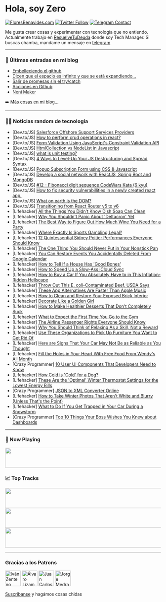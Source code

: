 # Hola, soy Zero

[![FloresBenavides.com](https://img.shields.io/website?down_message=oops&label=MiBlog&style=for-the-badge&up_message=online&url=https%3A%2F%2Ffloresbenavides.com)](https://floresbenavides.com) [![Twitter Follow](https://img.shields.io/twitter/follow/ZeroDragon?color=%231DA1F2&label=Follow&logo=twitter&logoColor=ffffff&style=for-the-badge)](https://twitter.com/zerodragon) [![Telegram Contact](https://img.shields.io/badge/escr%C3%ADbeme-ZeroDragon-%2326A5E4?style=for-the-badge&logo=telegram)](https://t.me/zerodragon)

Me gusta crear cosas y experimentar con tecnología que no entiendo.
Actualmente trabajo en [ResuelveTuDeuda](http://github.com/resuelve) donde soy Tech Manager.
Si buscas chamba, mandame un mensaje en [telegram](https://t.me/zerodragon).

---

### 📕 Últimas entradas en mi blog
<!-- BLOG-POST-LIST:START -->
- [Embelleciendo el github](https://floresbenavides.com/embelleciendo-el-github/)
- [Dicen que el espacio es infinito y que se está expandiendo…](https://floresbenavides.com/dicen-que-el-espacio-es-infinito-y-que-se-esta-expandiendo/)
- [Salir de promesas sin el try/catch](https://floresbenavides.com/salir-de-promesas-sin-el-try-catch/)
- [Acciones en Github](https://floresbenavides.com/acciones-en-github/)
- [Neni Maker](https://floresbenavides.com/neni-maker/)
<!-- BLOG-POST-LIST:END -->

➡️ [Más cosas en mi blog...](https://floresbenavides.com)

---

### 👨‍💻 Noticias random de tecnología
<!-- TECH-POSTS:START -->
- [Dev.to/JS] [Salesforce Offshore Support Services Providers](https://dev.to/salesforce12/salesforce-offshore-support-services-providers-1mj5)
- [Dev.to/JS] [How to perform crud operations in react?](https://dev.to/dbrahmane4/how-to-perform-crud-operations-in-react-59dm)
- [Dev.to/JS] [Form Validation Using JavaScript&#39;s Constraint Validation API](https://dev.to/asayerio_techblog/form-validation-using-javascripts-constraint-validation-api-35cc)
- [Dev.to/JS] [HtmlCollection vs NodeList in Javascript](https://dev.to/jimajs/htmlcollection-vs-nodelist-in-javascript-4337)
- [Dev.to/JS] [what is unit testing?](https://dev.to/dbrahmane4/what-is-unit-testing-3d6d)
- [Dev.to/JS] [4 Ways to Level-Up Your JS Destructuring and Spread Syntax](https://dev.to/scottodea/4-ways-to-level-up-your-js-destructuring-and-spread-syntax-4eoo)
- [Dev.to/JS] [Popup Subscription Form using CSS &amp; Javascript](https://dev.to/softcodeon/popup-subscription-form-using-css-javascript-275h)
- [Dev.to/JS] [Develop a social network with ReactJS, Spring Boot and MongoDB](https://dev.to/linhtch90/develop-a-social-network-with-reactjs-spring-boot-and-mongodb-24l8)
- [Dev.to/JS] [#12 - Fibonacci digit sequence                CodeWars Kata &lpar;6 kyu&rpar;](https://dev.to/cesar__dlr/12-fibonacci-digit-sequence-codewars-kata-6-kyu-8d6)
- [Dev.to/JS] [How to fix security vulnerabillities in a newly created react app.](https://dev.to/heritio/how-i-fixed-security-vulnerabillities-in-a-newly-created-react-app-31ge)
- [Dev.to/JS] [What on earth is the DOM?](https://dev.to/hmcodes/what-on-earth-is-the-dom-5cf9)
- [Dev.to/JS] [Transitioning from React Router v5 to v6](https://dev.to/stephcrown/transitioning-from-react-router-v5-to-v6-4e6)
- [Lifehacker] [All the Things You Didn&#39;t Know Dish Soap Can Clean](https://lifehacker.com/all-the-things-you-didnt-know-dish-soap-can-clean-1848332952)
- [Lifehacker] [Why You Shouldn&#39;t Panic About &#39;Deltacron&#39; Yet](https://lifehacker.com/why-you-shouldnt-panic-about-deltacron-yet-1848334101)
- [Lifehacker] [The Best Way to Figure Out How Much Wine You Need for a Party](https://lifehacker.com/the-best-way-to-figure-out-how-much-wine-you-need-for-a-1848334096)
- [Lifehacker] [Where Exactly Is Sports Gambling Legal?](https://lifehacker.com/where-exactly-is-sports-gambling-legal-1848333429)
- [Lifehacker] [12 Quintessential Sidney Poitier Performances Everyone Should Know](https://lifehacker.com/12-quintessential-sidney-poitier-performances-everyone-1848331069)
- [Lifehacker] [The One Thing You Should Never Put in Your Nonstick Pan](https://lifehacker.com/the-one-thing-you-should-never-put-in-your-nonstick-pan-1848332657)
- [Lifehacker] [You Can Restore Events You Accidentally Deleted From Google Calendar](https://lifehacker.com/you-can-restore-events-you-accidentally-deleted-from-go-1848331447)
- [Lifehacker] [How to Tell If a House Has &#39;Good Bones&#39;](https://lifehacker.com/how-to-tell-if-a-house-has-good-bones-1848322667)
- [Lifehacker] [How to Speed Up a Slow-Ass iCloud Sync](https://lifehacker.com/how-to-speed-up-a-slow-ass-icloud-sync-1848320456)
- [Lifehacker] [How to Buy a Car If You Absolutely Have to in This Inflation-Ridden Hellscape](https://lifehacker.com/how-to-buy-a-car-if-you-absolutely-have-to-in-this-infl-1848331100)
- [Lifehacker] [Throw Out This E. coli-Contaminated Beef, USDA Says](https://lifehacker.com/throw-out-this-e-coli-contaminated-beef-usda-says-1848330845)
- [Lifehacker] [These App Alternatives Are Faster Than Apple Music](https://lifehacker.com/these-app-alternatives-are-faster-than-apple-music-1848330239)
- [Lifehacker] [How to Clean and Restore Your Exposed Brick Interior](https://lifehacker.com/how-to-clean-and-restore-your-exposed-brick-interior-1848330060)
- [Lifehacker] [Decorate Like a Golden Girl](https://lifehacker.com/decorate-like-a-golden-girl-1848330256)
- [Lifehacker] [How to Make Healthier Desserts That Don&#39;t Completely Suck](https://lifehacker.com/how-to-make-healthier-desserts-that-dont-completely-suc-1848323591)
- [Lifehacker] [What to Expect the First Time You Go to the Gym](https://lifehacker.com/what-to-expect-the-first-time-you-go-to-the-gym-1848315805)
- [Lifehacker] [The Airline Passenger Rights Everyone Should Know](https://lifehacker.com/the-airline-passenger-rights-everyone-should-know-1848321073)
- [Lifehacker] [Why You Should Think of Relaxing As a Skill, Not a Reward](https://lifehacker.com/why-you-should-think-of-relaxing-as-a-skill-not-a-rewa-1848320119)
- [Lifehacker] [Use These Organizations to Pick Up Furniture You Want to Get Rid Of](https://lifehacker.com/use-these-organizations-to-pick-up-furniture-you-want-t-1848322183)
- [Lifehacker] [Here are Signs That Your Car May Not Be as Reliable as You Thought](https://lifehacker.com/here-are-signs-that-your-car-may-not-be-as-reliable-as-1848322138)
- [Lifehacker] [Fill the Holes in Your Heart With Free Food From Wendy&#39;s All Month](https://lifehacker.com/fill-the-holes-in-your-heart-with-free-food-from-wendys-1848322161)
- [Crazy Programmer] [10 User UI Components That Developers Need to Know](https://www.thecrazyprogrammer.com/2022/01/user-ui-components-that-developers-need-to-know.html)
- [Lifehacker] [How Cold is &#39;Cold&#39; for a Dog?](https://lifehacker.com/how-cold-is-cold-for-a-dog-1848322110)
- [Lifehacker] [These Are the &#39;Optimal&#39; Winter Thermostat Settings for the Lowest Energy Bills](https://lifehacker.com/these-are-the-optimal-winter-thermostat-settings-for-th-1848322093)
- [Crazy Programmer] [JSON to XML Converter Online](https://www.thecrazyprogrammer.com/2022/01/json-to-xml-converter.html)
- [Lifehacker] [How to Take Winter Photos That Aren&#39;t White and Blurry &lpar;Unless That&#39;s the Point&rpar;](https://lifehacker.com/how-to-take-winter-photos-that-arent-white-and-blurry-1848322056)
- [Lifehacker] [What to Do If You Get Trapped in Your Car During a Snowstorm](https://lifehacker.com/what-to-do-if-you-get-trapped-in-your-car-during-a-snow-1848322696)
- [Crazy Programmer] [Top 10 Things Your Boss Wishes You Knew about Dashboards](https://www.thecrazyprogrammer.com/2022/01/top-10-things-your-boss-wishes-you-knew-about-dashboards.html)<!-- TECH-POSTS:END -->

---

### 🎵 Now Playing
<a href="https://spotify-now-playing-dun.vercel.app/now-playing?open"><img src="https://spotify-now-playing-dun.vercel.app/now-playing" width="540" height="64"></a>

### 📈 Top Tracks
<a href="https://spotify-now-playing-dun.vercel.app/top-tracks?i=1&open"><img src="https://spotify-now-playing-dun.vercel.app/top-tracks?i=1" width="540" height="64"></a>
<a href="https://spotify-now-playing-dun.vercel.app/top-tracks?i=2&open"><img src="https://spotify-now-playing-dun.vercel.app/top-tracks?i=2" width="540" height="64"></a>
<a href="https://spotify-now-playing-dun.vercel.app/top-tracks?i=3&open"><img src="https://spotify-now-playing-dun.vercel.app/top-tracks?i=3" width="540" height="64"></a>

---

### Gracias a los Patrons
[<img src="https://avatars.githubusercontent.com/u/243380?v=4" alt="Iván Zenteno" width="50px">](https://github.com/k001) [<img src="https://avatars.githubusercontent.com/u/19955639?v=4" alt="Álvaro Lizama" width="50px">](https://github.com/alvarolizama) [<img src="https://avatars.githubusercontent.com/u/2718753?v=4" alt="Juan Carlos Ruiz" width="50px">](https://github.com/JuanCrg90) [<img src="https://avatars.githubusercontent.com/u/37025?v=4" alt="Jorge Medrano" width="50px">](https://github.com/h1pp1e) 

[Suscríbanse](https://www.patreon.com/zerodragon) y hagámos cosas chidas
